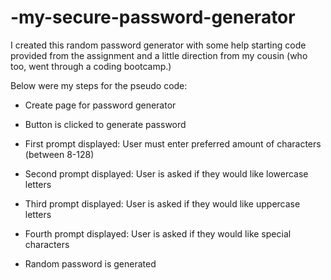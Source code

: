 # -my-secure-password-generator

I created this random password generator with some help starting code provided from the assignment and a little direction from my cousin (who too, went through a coding bootcamp.)

Below were my steps for the pseudo code:

- Create page for password generator

- Button is clicked to generate password

- First prompt displayed: User must enter preferred amount of characters (between 8-128)

- Second prompt displayed: User is asked if they would like lowercase letters

- Third prompt displayed: User is asked if they would like uppercase letters

- Fourth prompt displayed: User is asked if they would like special characters

- Random password is generated